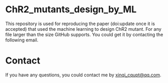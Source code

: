 # ChR2_mutants_design_by_ML
This repository is used for reproducing the paper (doi:update once it is accepted) that used the machine learning to design ChR2 mutant.
For any file larger than the size GitHub supports. You could get it by contacting the following email.
# Contact
If you have any questions, you could contact me by xinqi_cqupt@qq.com.
